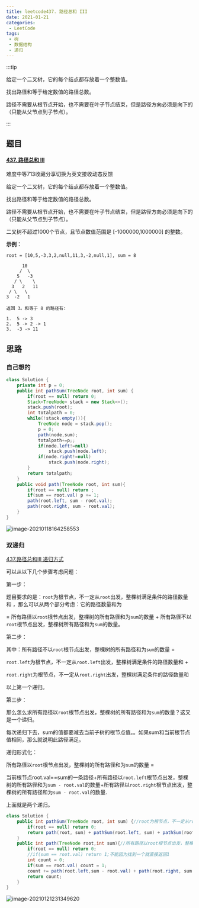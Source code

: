 ```yaml
---
title: leetcode437. 路径总和 III
date: 2021-01-21
categories:
 - LeetCode
tags:
 - 树
 - 数据结构
 - 递归
---
```


:::tip

给定一个二叉树，它的每个结点都存放着一个整数值。

找出路径和等于给定数值的路径总数。

路径不需要从根节点开始，也不需要在叶子节点结束，但是路径方向必须是向下的（只能从父节点到子节点）。

:::

<!-- more -->

## 题目

#### [437. 路径总和 III](https://leetcode-cn.com/problems/path-sum-iii/)

难度中等713收藏分享切换为英文接收动态反馈

给定一个二叉树，它的每个结点都存放着一个整数值。

找出路径和等于给定数值的路径总数。

路径不需要从根节点开始，也不需要在叶子节点结束，但是路径方向必须是向下的（只能从父节点到子节点）。

二叉树不超过1000个节点，且节点数值范围是 [-1000000,1000000] 的整数。

**示例：**

```
root = [10,5,-3,3,2,null,11,3,-2,null,1], sum = 8

      10
     /  \
    5   -3
   / \    \
  3   2   11
 / \   \
3  -2   1

返回 3。和等于 8 的路径有:

1.  5 -> 3
2.  5 -> 2 -> 1
3.  -3 -> 11
```

## 思路

### 自己想的

```java
class Solution {
    private int p = 0;
    public int pathSum(TreeNode root, int sum) {
        if(root == null) return 0;
        Stack<TreeNode> stack = new Stack<>();
        stack.push(root);
        int totalpath = 0;
        while(!stack.empty()){
            TreeNode node = stack.pop();
            p = 0;
            path(node,sum);
            totalpath+=p;;
            if(node.left!=null)
                stack.push(node.left);
            if(node.right!=null)
                stack.push(node.right);
        }
        return totalpath;
    }
    public void path(TreeNode root, int sum){
        if(root == null) return ;
        if(sum == root.val) p += 1;
        path(root.left, sum - root.val);
        path(root.right, sum - root.val);
    }
}
```



![image-20210118164258553](https://i.loli.net/2021/01/18/RGNDwVi2Yb6oxI8.png)

### 双递归

[437.路径总和III 递归方式](https://leetcode-cn.com/problems/path-sum-iii/solution/437lu-jing-zong-he-iii-di-gui-fang-shi-by-ming-zhi/)

可以从以下几个步骤考虑问题：

第一步：

题目要求的是：`root`为根节点，不一定从`root`出发，整棵树满足条件的路径数量和 ，那么可以从两个部分考虑：它的路径数量和为

= 所有路径以`root`根节点出发，整棵树的所有路径和为`sum`的数量 + 所有路径不以`root`根节点出发，整棵树所有路径和为`sum`的数量。

第二步：

其中：所有路径不以`root`根节点出发，整棵树的所有路径和为`sum`的数量 =

`root.left`为根节点，不一定从`root.left`出发，整棵树满足条件的路径数量和 +

`root.right`为根节点，不一定从`root.right`出发，整棵树满足条件的路径数量和 



以上第一个递归。





第三步：

那么怎么求所有路径以`root`根节点出发，整棵树的所有路径和为`sum`的数量？这又是一个递归。

每次递归下去，sum的值都要减去当前子树的根节点值。。如果sum和当前根节点值相同，那么就说明此路径满足。

递归形式化：

所有路径以`root`根节点出发，整棵树的所有路径和为`sum`的数量 = 

当前根节点root.val==sum的一条路径+所有路径以`root.left`根节点出发，整棵树的所有路径和为`sum - root.val`的数量+所有路径以`root.right`根节点出发，整棵树的所有路径和为`sum - root.val`的数量.



上面就是两个递归。

```java
class Solution {
    public int pathSum(TreeNode root, int sum) {//root为根节点，不一定从root出发，整棵树满足条件的路劲数量和
        if(root == null) return 0;
        return path(root, sum) + pathSum(root.left, sum) + pathSum(root.right, sum);
    }   
    public int path(TreeNode root,int sum){//所有路径以root根节点出发，整棵（子）树的所有路径和为sum的数量
        if(root == null) return 0;
        //if(sum == root.val) return 1;不能因为找到一个就直接返回1
        int count = 0;
        if(sum == root.val) count = 1;
        count += path(root.left,sum - root.val) + path(root.right, sum - root.val);
        return count;
    }
}
```



![image-20210121231349620](https://i.loli.net/2021/01/21/TcagO6nIlFfS71W.png)

